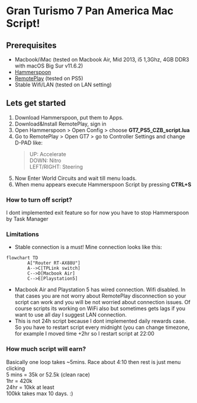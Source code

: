 # Gran Turismo 7 Pan America Mac Script!

## Prerequisites

 - Macbook/iMac (tested on Macbook Air, Mid 2013, i5 1,3Ghz, 4GB DDR3 with macOS Big Sur v11.6.2)
 - [Hammerspoon](https://www.hammerspoon.org/)
 - [RemotePlay](https://www.playstation.com/pl-pl/remote-play/) (tested on PS5)
 - Stable Wifi/LAN (tested on LAN setting)

## Lets get started


 1. Download Hammerspoon, put them to Apps.
 2. Download&Install RemotePlay, sign in
 3. Open Hammerspoon > Open Config > choose **GT7_PS5_CZB_script.lua**
 4. Go to RemotePlay > Open GT7 > go to Controller Settings and change D-PAD like:
    >UP: Accelerate\
    >DOWN: Nitro\
    >LEFT/RIGHT: Steering
 5. Now Enter World Circuits and wait till menu loads.
 6. When menu appears execute Hammerspoon Script by pressing **CTRL+S**

### How to turn off script?

I dont implemented exit feature so for now you have to stop Hammerspoon by Task Manager

### Limitations

 - Stable connection is a must! Mine connection looks like this: 

```mermaid
flowchart TD
		A["Router RT-AX88U"]
		A-->C[TPLink switch]
		C-->D[Macbook Air]
		C-->E[Playstation5]
```
- Macbook Air and Playstation 5 has wired connection. Wifi disabled. In that cases you are not worry about RemotePlay disconnection so your script can work and you will be not worried about connection issues. Of course scripts its working on WiFi also but sometimes gets lags if you want to use all day I suggest LAN connection.
- This is not 24h script because I dont implemented daily rewards case. So you have to restart script every midnight (you can change timezone, for example I moved time +2hr so I restart script at 22:00

### How much script will earn?
Basically one loop takes ~5mins. Race about 4:10 then rest is just menu clicking\
5 mins = 35k or 52.5k (clean race)\
1hr = 420k\
24hr = 10kk at least\
100kk takes max 10 days. \:)
